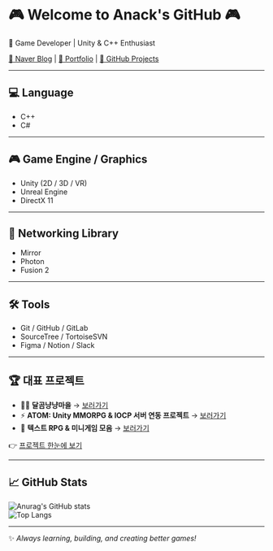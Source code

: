 # 🎮 Welcome to Anack's GitHub 🎮  
🚀 Game Developer | Unity & C++ Enthusiast  

[📝 Naver Blog](#) | [📂 Portfolio](#) | [🐙 GitHub Projects](#)

---

## 💻 Language
- C++
- C#

---

## 🎮 Game Engine / Graphics
- Unity (2D / 3D / VR)
- Unreal Engine
- DirectX 11

---

## 🔌 Networking Library
- Mirror
- Photon
- Fusion 2

---

## 🛠 Tools
- Git / GitHub / GitLab  
- SourceTree / TortoiseSVN  
- Figma / Notion / Slack  

---

## 🏆 대표 프로젝트
- 🐻🐱 **달곰냥냥마을** → [보러가기](#)  
- ⚡ **ATOM: Unity MMORPG & IOCP 서버 연동 프로젝트** → [보러가기](#)  
- 🎲 **텍스트 RPG & 미니게임 모음** → [보러가기](#)  

👉 [프로젝트 한눈에 보기](#)

---

## 📈 GitHub Stats
![Anurag's GitHub stats](https://github-readme-stats.vercel.app/api?username=kiihyun&show_icons=true&theme=tokyonight)  
![Top Langs](https://github-readme-stats.vercel.app/api/top-langs/?username=kiihyun&layout=compact&theme=tokyonight)

---

✨ *Always learning, building, and creating better games!*
